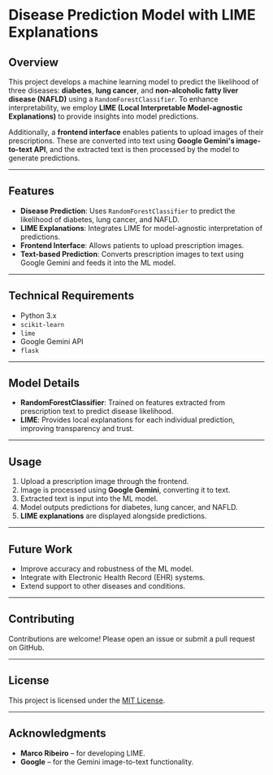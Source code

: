 # Disease Prediction Model with LIME Explanations

## Overview
This project develops a machine learning model to predict the likelihood of three diseases: **diabetes**, **lung cancer**, and **non-alcoholic fatty liver disease (NAFLD)** using a `RandomForestClassifier`. To enhance interpretability, we employ **LIME (Local Interpretable Model-agnostic Explanations)** to provide insights into model predictions. 

Additionally, a **frontend interface** enables patients to upload images of their prescriptions. These are converted into text using **Google Gemini's image-to-text API**, and the extracted text is then processed by the model to generate predictions.

---

## Features
- **Disease Prediction**: Uses `RandomForestClassifier` to predict the likelihood of diabetes, lung cancer, and NAFLD.
- **LIME Explanations**: Integrates LIME for model-agnostic interpretation of predictions.
- **Frontend Interface**: Allows patients to upload prescription images.
- **Text-based Prediction**: Converts prescription images to text using Google Gemini and feeds it into the ML model.

---

## Technical Requirements
- Python 3.x
- `scikit-learn`
- `lime`
- Google Gemini API
- `flask`

---

## Model Details
- **RandomForestClassifier**: Trained on features extracted from prescription text to predict disease likelihood.
- **LIME**: Provides local explanations for each individual prediction, improving transparency and trust.

---

## Usage
1. Upload a prescription image through the frontend.
2. Image is processed using **Google Gemini**, converting it to text.
3. Extracted text is input into the ML model.
4. Model outputs predictions for diabetes, lung cancer, and NAFLD.
5. **LIME explanations** are displayed alongside predictions.

---

## Future Work
- Improve accuracy and robustness of the ML model.
- Integrate with Electronic Health Record (EHR) systems.
- Extend support to other diseases and conditions.

---

## Contributing
Contributions are welcome! Please open an issue or submit a pull request on GitHub.

---

## License
This project is licensed under the [MIT License](LICENSE).

---

## Acknowledgments
- **Marco Ribeiro** – for developing LIME.
- **Google** – for the Gemini image-to-text functionality.
